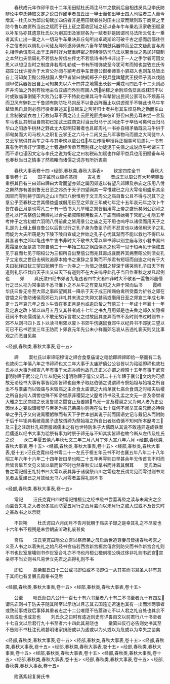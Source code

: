 <!-- { "loadSidebar": true } -->
　　春秋成元年作邱甲哀十二年用田赋杜氏两注马牛之数前后自相违戾具见李氏防辨论中李氏特取文定之说曰作邱甲者毎丘出一甲士而甸出甲士四人也往者三人而今増其一杜氏以为邱出甸赋加四倍者非是用田赋者往时田主出粟而赋则取于商贾之里防今鲁以商贾所当出之赋而于田上征之葢收区域之征以备车牛车乗若汉家收田赋泉以补车马亦其遗意杜氏以为别其田及家财各为一赋者非是因谓司马法所云甸出一乗者其实止出一乗之人一切马牛车乗决非丘甸所出卓哉斯论可破千古之惑而后儒往往不之信者则以周礼小司徒及鄊师遂师俱有六畜车辇旗鼓兵器帅而至之文疑此言与周礼相悖余谓周礼出于王莽时好为繁重碎密之制特傅防司马法以瞽当世之愚民非周制之本然也夫信周礼不若信左传信左传尢不若信诗书诗书非出于一人之手学者可因文思义以想见当时之制度非若周礼勒成一书有所増饰故至今犹可考而知也尝攷左氏传郑荘公伐许授兵于大宫公孙阏与頴考叔争车晋惠公御秦师乗小驷郑入也则车马皆出自上可知矣卫懿公将战国人受甲者皆曰使鹤郑子产授兵登陴楚武王授师孑焉以伐随则甲仗兵器皆出自上可知矣夫以六十四井之地需出长毂一乗戎马四匹牛十二头则必庐井沟洫之外别有牧地主伯亚旅而外别有圉人筑纳稼之余别烦刍茭且或秣饲不以时或致临事倒毙不大败乃公事乎不特此也果其马牛车辇皆出民间公家可以不烦畜马而卫风有騋牝三千鲁颂有防防牡马岂反不以备战阵而止以供逰观乎不特此也马牛车辇皆民自具则必怨行役者兼述其马赋车之苦劳归士者并慰其车烦马殆之勤而东山止言制彼裳衣勿士行枚何草不黄之诗止云匪兕匪虎率彼旷野但曰民劳耳未尝一言及车马也且其制当自周初已定武王胜商克纣当云归马于民间还牛于卒伍可矣何云归马华山之阳放牛桃林之野此尢大彰明较著者也且即周礼一书亦自相矛盾既云马牛供于邱甸矣而大司马校人之职复云掌王之六马十二闲又云凡军事物马而颁之大司徒牛人又云军旅供其兵车之牛与其牵徬以载公任与左传授甲授兵正相类可见周礼一书有真有伪所贵好学深思之士旁通经传叅互而别择之勿徒泥于先儒之成说庶乎考诸三王而不谬也谨因文定与李氏之说为衡定之曰初税畆加赋也作邱甲益兵也用田赋备车马也春秋当日之情事了然若睹而诸儒之说亦有所折衷矣





　　春秋大事表卷十四
<经部,春秋类,春秋大事表>
　　钦定四库全书
　　春秋大事表卷十五
　　国子监司业顾栋髙撰
　　吉礼表
　　昔成王以周公有大勲劳赐鲁重祭其目有三曰郊曰禘曰大雩而望亦郊之属因郊遂以有望凡郊禘及宗庙之乐用八佾之舞然亦有差别鲁无日至之郊杀于天子四望阙其一雩惟建已之月大雩帝用盛乐其余因旱而雩则祷于国内之山川而已八佾惟用于文王周公之庙自鲁公且不得与况其下之羣公乎至春秋之世其僭益盛或僭用日至之郊宣三年成七年定十五年哀元年之改卜牛皆在春正月是也雩凡二十有一皆书大凡旱暵之祭皆僭用雩上帝之盛乐矣闵公窃禘之盛礼以行吉祭僖公用禘礼以合先祖叙昭穆用致夫人于庙而禘始夷于常祀之礼隠五年考仲子之宫初献六羽明八佾前此之皆用羣公之庙之无不用也呜呼以诸侯而用天子之礼是为上僭上僭自鲁公以后世世行之孔子身为鲁臣子而不忍言也以诸侯用天子之礼而旋为大夫所窃是为下陵下陵自宣成之世始之孔子心忧其渐而不能以救也不得已从其甚者书之郊以龟违书牛害书非时大不敬书大雩以旱书禘以别立庙与致小君书易曰履霜坚氷至是故书郊自僖三十一年始三桓之祸由僖基之也雩一见于桓再见于僖成五见于襄而七见于昭桓公为三桓所自出至僖公而兆其毒成襄而养其痈至昭公则溃矣孔子立定哀之世目击祸败追原本始书之重辞之复繁而不杀君有短垣而自逾之何有于大夫曰犹绎曰犹三望曰犹朝于庙一为幸之一为惜之低徊之辞深于痛哭焉孔子曰天下有道则礼乐征伐自天子出又曰天下有道则不在大夫呜呼此孔子当日作春秋之发凡起例也
　　郊
　　呉氏澂曰经书郊者九龟违者四牛灾者四非时大不敬者一葢鲁郊虽僭行之已乆视为常事故不悉书惟卜之不从牛之有变及时之大异于常而后书
　　霞峰华氏曰鲁无冬至大郊之事四望阙其一降杀于天子成王所赐伯禽所受葢为祈谷之郊在啓蛰之月鲁防诸侯而郊已为非礼其末流之失抑又甚焉或僭用日至之郊宣三年成七年定十五年哀元年之改卜牛皆在春正月是也或逾启蛰之节僖三十一年成十年襄十一年及定哀之改卜皆以四月五月又其甚者成十七年之书九月用郊是也夫鲁之郊久矣隠桓荘闵不书先儒谓圣人不敢无故斥言君父之过故因其变异而书不及时则书过时则书卜郊不从则书四卜五卜以渎书用郊以废卜书郊牛伤鼷鼠食郊牛以纪异书不郊犹三望以可已不已书若宣三年王防而卜郊哀元年先公未小祥而郊忘哀从吉违礼亵天则又比事观之而恶自见矣













<经部,春秋类,春秋大事表,卷十五>





　　禘
　　案杜氏以审谛昭穆谓之禘合食羣庙谓之祫祫即禘禘即祫一祭而有二名也故闵二年僖八年之书禘禘也文二年大事于太庙跻僖公公谷皆以为祫祫即禘也故杜氏亦以大事为禘宣八年有事于太庙亦禘也故孔氏正义亦谓之禘昭十五年有事于武宫明称禘于武公定八年从祀先公明称禘于僖公又昭二十五年禘于襄公文灼灼可据故无论经书大事有事皆祫即皆禘也自朱子取赵伯循之说谓禘专祭始祖与始祖之所自出不与羣庙而以毁庙与未毁庙之主合食太庙谓之大祫单就七庙合食谓之时祫夫后稷之所自出何人谓喾也殊不知帝喾原非稷契之父歴考诗书及孔孟之文无一言及帝喾者大雅之生民商颂之长发鲁颂之閟宫止及姜嫄鸟无一言及稷契之父为何人者乃史公因世本之妄説谓稷契与帝尧为亲兄弟果尔则尧在位七十载何不闻举其亲兄而必待舜举之乎孔子又何说禹稷躬稼而有天下乎世本创其说于前而国语史记与戴记从而附防于后千年钜典看破竟属子虚故谓禘为祭始祖之所自出者赵伯循不知何所本歴考三及三之注疏杜孔郑贾服诸儒未之有也世特防朱子大儒既从其说不敢违异遂成铁案后儒遂以经书大事为祫祭有事为时祭于禘无与不知其实皆禘也故今断从左传及杜氏之说
　　闵二年夏五僖八年秋七文二年二月八月丁夘大宣八年六月
<经部,春秋类,春秋大事表,卷十五>
<经部,春秋类,春秋大事表,卷十五>
<经部,春秋类,春秋大事表,卷十五>汪氏克寛曰经书雩二十一左氏于桓五年云书不时也襄五年八年二十八年昭三年六年十六年二十四年皆曰旱也昭二十五年再雩则曰旱甚余年无传首言不时而后皆言旱互文见义皆以旱而皆不时也然春秋实以旱书而并着其僭耳
　　吴氏澂曰鲁之雩祀僭王礼特书曰大雩以表其异于诸侯祭山川之雩也左氏谓龙见而雩过则书龙见者孟夏建已之月故经无书六月雩者盖得礼则不书






<经部,春秋类,春秋大事表,卷十五>















　　常祀
　　汪氏克寛曰四时常祀惟桓公之经书烝书尝葢再烝之渎与未易灾之余而尝皆失礼之大者况冬烝而防夏五月行之酉月尝而以未月行之或大过或不及皆失时之甚故书之以示贬













　　不告朔
　　杜氏谔曰六月闰月不告月犹朝于庙夫子録之是幸其礼之不尽废也十六年书不视朔是未尝朝庙听政礼废甚矣











　　宫庙
　　汪氏克寛曰隠公立宫以祭庶弟之母启后世追尊妾母皆援春秋考宫之义圣人书之以着失礼之始凡经书宫庙若西宫新宫桓宫僖宫则防灾而书作新宫合礼则不书也世室屋壊则书作世室合礼亦不书也丹桓公楹刻桓公桷过侈非礼则书武宫宫亲尽不当立则书凡易世立先君之庙得礼则不书






















　　即位
　　髙紫超氏曰十二公或书即位或不书即位一从其实而书耳圣人非有意于其间也有复舅氏霞峯书见后














<经部,春秋类,春秋大事表,卷十五>
<经部,春秋类,春秋大事表,卷十五>













　　公至
　　啖氏助曰凡公行一百七十有六书至者八十有二不书至者九十有四左谓告庙则书于防夫子随其所至以示功过且志其去国逺迩迟速也其有一出而渉两事者或致前事或致后事择其重者志之十二公唯隠不告葢谦让不以人君之礼自处也其余不以告或耻也或怠也
　　刘氏永之曰时有逺近则史有详畧自文以前君行八十书至者十七自文以后君行九十书至者六十四此其易晓也
　　彚纂曰反行必告则史书其至不告则不书杜注孔疏甚明诸家纷纷或以为逺或以为乆或以为危或以为幸失之凿矣






<经部,春秋类,春秋大事表,卷十五>
<经部,春秋类,春秋大事表,卷十五>
<经部,春秋类,春秋大事表,卷十五>
<经部,春秋类,春秋大事表,卷十五>
<经部,春秋类,春秋大事表,卷十五>
<经部,春秋类,春秋大事表,卷十五>
<经部,春秋类,春秋大事表,卷十五>
<经部,春秋类,春秋大事表,卷十五>
<经部,春秋类,春秋大事表,卷十五>
<经部,春秋类,春秋大事表,卷十五>











　　附髙紫超复舅氏书
